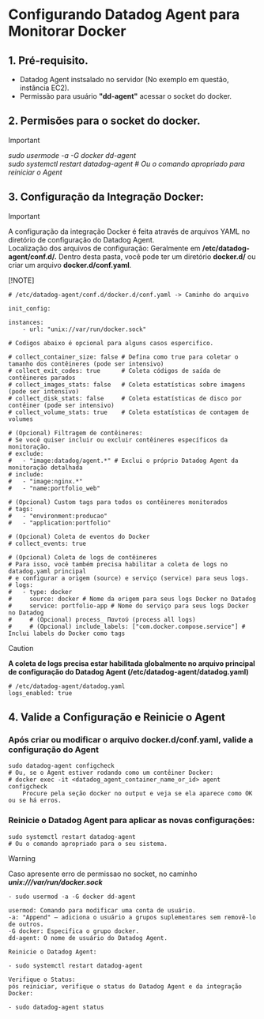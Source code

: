 # Configurando Datadog Agent para Monitorar Docker

## 1. Pré-requisito.
- Datadog Agent instsalado no servidor (No exemplo em questão, instância EC2).
- Permissão para usuário <b>"dd-agent"</b> acessar o socket do docker.

## 2. Permisões para o socket do docker.
> [!IMPORTANT]
> <i>sudo usermode -a -G docker dd-agent </i><br>
> <i>sudo systemctl restart datadog-agent # Ou o comando apropriado para reiniciar o Agent</i><br>

## 3. Configuração da Integração Docker:
> [!IMPORTANT]
> A configuração da integração Docker é feita através de arquivos YAML no diretório de configuração do Datadog Agent. <br>
> Localização dos arquivos de configuração: Geralmente em <b>/etc/datadog-agent/conf.d/.</b> Dentro desta pasta, você pode ter um diretório <b>docker.d/</b> ou criar um arquivo <b>docker.d/conf.yaml</b>.<br>

[!NOTE]

    # /etc/datadog-agent/conf.d/docker.d/conf.yaml -> Caminho do arquivo

    init_config:

    instances:
        - url: "unix://var/run/docker.sock"

    # Codigos abaixo é opcional para alguns casos espercifico.

    # collect_container_size: false # Defina como true para coletar o tamanho dos contêineres (pode ser intensivo)
    # collect_exit_codes: true      # Coleta códigos de saída de contêineres parados
    # collect_images_stats: false   # Coleta estatísticas sobre imagens (pode ser intensivo)
    # collect_disk_stats: false     # Coleta estatísticas de disco por contêiner (pode ser intensivo)
    # collect_volume_stats: true    # Coleta estatísticas de contagem de volumes

    # (Opcional) Filtragem de contêineres:
    # Se você quiser incluir ou excluir contêineres específicos da monitoração.
    # exclude:
    #   - "image:datadog/agent.*" # Exclui o próprio Datadog Agent da monitoração detalhada
    # include:
    #   - "image:nginx.*"
    #   - "name:portfolio_web"

    # (Opcional) Custom tags para todos os contêineres monitorados
    # tags:
    #   - "environment:producao"
    #   - "application:portfolio"

    # (Opcional) Coleta de eventos do Docker
    # collect_events: true

    # (Opcional) Coleta de logs de contêineres
    # Para isso, você também precisa habilitar a coleta de logs no datadog.yaml principal
    # e configurar a origem (source) e serviço (service) para seus logs.
    # logs:
    #   - type: docker
    #     source: docker # Nome da origem para seus logs Docker no Datadog
    #     service: portfolio-app # Nome do serviço para seus logs Docker no Datadog
    #     # (Opcional) process_ Παντού (process all logs)
    #     # (Opcional) include_labels: ["com.docker.compose.service"] # Inclui labels do Docker como tags

> [!CAUTION]
> <b>A coleta de logs precisa estar habilitada globalmente no arquivo principal de configuração do Datadog Agent (/etc/datadog-agent/datadog.yaml)</b>

    # /etc/datadog-agent/datadog.yaml
    logs_enabled: true

## 4. Valide a Configuração e Reinicie o Agent
### Após criar ou modificar o arquivo docker.d/conf.yaml, valide a configuração do Agent

    sudo datadog-agent configcheck
    # Ou, se o Agent estiver rodando como um contêiner Docker:
    # docker exec -it <datadog_agent_container_name_or_id> agent configcheck
        Procure pela seção docker no output e veja se ela aparece como OK ou se há erros.

### Reinicie o Datadog Agent para aplicar as novas configurações:
    sudo systemctl restart datadog-agent
    # Ou o comando apropriado para o seu sistema.

> [!WARNING]
> Caso apresente erro de permissao no socket, no caminho <b><i>unix:///var/run/docker.sock</i></b><br>
   
    - sudo usermod -a -G docker dd-agent

    usermod: Comando para modificar uma conta de usuário.
    -a: "Append" – adiciona o usuário a grupos suplementares sem removê-lo de outros.
    -G docker: Especifica o grupo docker.
    dd-agent: O nome de usuário do Datadog Agent.

    Reinicie o Datadog Agent:

    - sudo systemctl restart datadog-agent

    Verifique o Status:
    pós reiniciar, verifique o status do Datadog Agent e da integração Docker:

    - sudo datadog-agent status